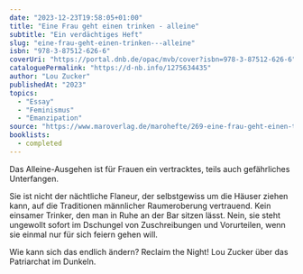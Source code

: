 ```yaml
---
date: "2023-12-23T19:58:05+01:00"
title: "Eine Frau geht einen trinken - alleine"
subtitle: "Ein verdächtiges Heft"
slug: "eine-frau-geht-einen-trinken---alleine"
isbn: "978-3-87512-626-6"
coverUri: "https://portal.dnb.de/opac/mvb/cover?isbn=978-3-87512-626-6"
cataloguePermalink: "https://d-nb.info/1275634435"
author: "Lou Zucker"
publishedAt: "2023"
topics:
  - "Essay"
  - "Feminismus"
  - "Emanzipation"
source: "https://www.maroverlag.de/marohefte/269-eine-frau-geht-einen-trinken-alleine-9783875126266.html"
booklists:
  - completed
---
```


Das Alleine-Ausgehen ist für Frauen ein vertracktes, teils auch gefährliches 
Unterfangen.

Sie ist nicht der nächtliche Flaneur, der selbstgewiss um die Häuser ziehen kann, 
auf die Traditionen männlicher Raumeroberung vertrauend. Kein einsamer Trinker, 
den man in Ruhe an der Bar sitzen lässt. Nein, sie steht ungewollt sofort im 
Dschungel von Zuschreibungen und Vorurteilen, wenn sie einmal nur für sich 
feiern gehen will.

Wie kann sich das endlich ändern? Reclaim the Night! Lou Zucker über das 
Patriarchat im Dunkeln.